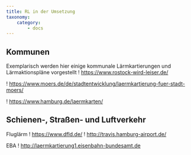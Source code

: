 ```yaml
---
title: RL in der Umsetzung
taxonomy:
    category:
        - docs
---
```

## Kommunen

Exemplarisch werden hier einige kommunale Lärmkartierungen und Lärmaktionspläne vorgestellt
! https://www.rostock-wird-leiser.de/

! https://www.moers.de/de/stadtentwicklung/laermkartierung-fuer-stadt-moers/

! https://www.hamburg.de/laermkarten/


## Schienen-, Straßen- und Luftverkehr

Fluglärm
! https://www.dfld.de/
! http://travis.hamburg-airport.de/ 

EBA
! http://laermkartierung1.eisenbahn-bundesamt.de 

<!-- Ausbreitungsmodellierung Hr. Berger ->